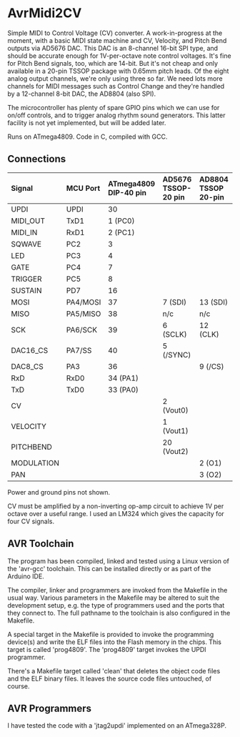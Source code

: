 # AvrMidi2CV #

Simple MIDI to Control Voltage (CV) converter.
A work-in-progress at the moment,
with a basic MIDI state machine and CV, Velocity, and Pitch Bend
outputs via AD5676 DAC.
This DAC is an 8-channel 16-bit SPI type,
and should be accurate enough for 1V-per-octave note control voltages.
It's fine for Pitch Bend signals, too, which are 14-bit.
But it's not cheap and only available in a 20-pin TSSOP package
with 0.65mm pitch leads.
Of the eight analog output channels, we're only using three so far.
We need lots more channels for MIDI messages such as Control Change
and they're handled by a 12-channel 8-bit DAC, the AD8804 (also SPI).

The microcontroller has plenty of spare GPIO pins which we can use
for on/off controls,
and to trigger analog rhythm sound generators.
This latter facility is not yet implemented,
but will be added later.

Runs on ATmega4809. Code in C, compiled with GCC.

## Connections ##

| Signal     | MCU Port | ATmega4809 DIP-40 pin | AD5676 TSSOP-20 pin | AD8804 TSSOP 20-pin |
|:-----------|:---------|:----------------------|:--------------------|:--------------------|
| UPDI       | UPDI     | 30                    |                     |                     |
| MIDI_OUT   | TxD1     | 1 (PC0)               |                     |                     |
| MIDI_IN    | RxD1     | 2 (PC1)               |                     |                     |
| SQWAVE     | PC2      | 3                     |                     |                     |
| LED        | PC3      | 4                     |                     |                     |
| GATE       | PC4      | 7                     |                     |                     |
| TRIGGER    | PC5      | 8                     |                     |                     |
| SUSTAIN    | PD7      | 16                    |                     |                     |
| MOSI       | PA4/MOSI | 37                    | 7 (SDI)             | 13 (SDI)            |
| MISO       | PA5/MISO | 38                    | n/c                 | n/c                 |
| SCK        | PA6/SCK  | 39                    | 6 (SCLK)            | 12 (CLK)            |
| DAC16_CS   | PA7/SS   | 40                    | 5 (/SYNC)           |                     |
| DAC8_CS    | PA3      | 36                    |                     | 9 (/CS)             |
| RxD        | RxD0     | 34 (PA1)              |                     |                     |
| TxD        | TxD0     | 33 (PA0)              |                     |                     |
| CV         |          |                       | 2 (Vout0)           |                     |
| VELOCITY   |          |                       | 1 (Vout1)           |                     |
| PITCHBEND  |          |                       | 20 (Vout2)          |                     |
| MODULATION |          |                       |                     | 2 (O1)              |
| PAN        |          |                       |                     | 3 (O2)              |

Power and ground pins not shown.

CV must be amplified by a non-inverting op-amp circuit to achieve
1V per octave over a useful range.
I used an LM324 which gives the capacity for four CV signals.

## AVR Toolchain ##

The program has been compiled, linked and tested using a Linux version
of the 'avr-gcc' toolchain.
This can be installed directly or as part of the Arduino IDE.

The compiler, linker and programmers are invoked from the Makefile in
the usual way.
Various parameters in the Makefile may be altered to suit the development
setup, e.g. the type of programmers used and the ports that they connect to.
The full pathname to the toolchain is also configured in the Makefile.

A special target in the Makefile is provided to invoke the programming
device(s) and write the ELF files into the Flash memory in the chips.
This target is called 'prog4809'.
The 'prog4809' target invokes the UPDI programmer.

There's a Makefile target called 'clean' that deletes the object code files
and the ELF binary files.
It leaves the source code files untouched, of course.

## AVR Programmers ##

I have tested the code with a 'jtag2updi' implemented on an ATmega328P.

